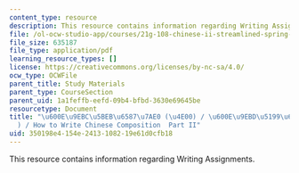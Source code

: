 ```yaml
---
content_type: resource
description: This resource contains information regarding Writing Assignments.
file: /ol-ocw-studio-app/courses/21g-108-chinese-ii-streamlined-spring-2015/350198e4154e2413108219e61d0cfb18_MIT21G_108S15_ChineseEssay.pdf
file_size: 635187
file_type: application/pdf
learning_resource_types: []
license: https://creativecommons.org/licenses/by-nc-sa/4.0/
ocw_type: OCWFile
parent_title: Study Materials
parent_type: CourseSection
parent_uid: 1a1feffb-eefd-09b4-bfbd-3630e69645be
resourcetype: Document
title: "\u600E\u9EBC\u5BEB\u6587\u7AE0 (\u4E00) / \u600E\u9EBD\u5199\u6587\u7AE0(\u4E00\
  ) / How to Write Chinese Composition  Part II"
uid: 350198e4-154e-2413-1082-19e61d0cfb18
---
```

This resource contains information regarding Writing Assignments.